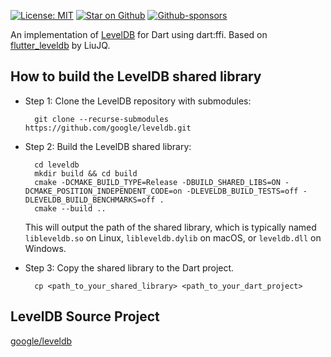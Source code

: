 [![License: MIT](https://img.shields.io/badge/License-MIT-blue.svg)](https://opensource.org/license/mit/)
[![Star on Github](https://img.shields.io/github/stars/ethanblake4/leveldb_dart?logo=github&colorB=orange&label=stars)](https://github.com/ethanblake4/leveldb_dart)
[![Github-sponsors](https://img.shields.io/badge/sponsor-30363D?logo=GitHub-Sponsors&logoColor=#EA4AAA)](https://github.com/sponsors/ethanblake4)

An implementation of [LevelDB](https://github.com/google/leveldb) for Dart using dart:ffi. Based on [flutter_leveldb](https://pub.dev/packages/flutter_leveldb) by LiuJQ.

## How to build the LevelDB shared library
- Step 1: Clone the LevelDB repository with submodules:
  ```shell
    git clone --recurse-submodules https://github.com/google/leveldb.git
  ```

- Step 2: Build the LevelDB shared library:
  ```shell
    cd leveldb
    mkdir build && cd build
    cmake -DCMAKE_BUILD_TYPE=Release -DBUILD_SHARED_LIBS=ON -DCMAKE_POSITION_INDEPENDENT_CODE=on -DLEVELDB_BUILD_TESTS=off -DLEVELDB_BUILD_BENCHMARKS=off .
    cmake --build ..
  ```
  This will output the path of the shared library, which is typically named `libleveldb.so` on Linux, `libleveldb.dylib` on macOS, or `leveldb.dll` on Windows.

- Step 3: Copy the shared library to the Dart project.
  ```shell
    cp <path_to_your_shared_library> <path_to_your_dart_project>
  ```

## LevelDB Source Project
[google/leveldb](https://github.com/google/leveldb)